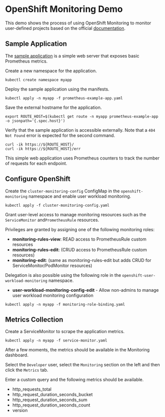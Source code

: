 # OpenShift Monitoring Demo

This demo shows the process of using OpenShift Monitoring to monitor user-defined projects based on the official [documentation][link_docs].

## Sample Application

The [sample application][link_sample] is a simple web server that exposes basic Prometheus metrics.

Create a new namespace for the application.

```
kubectl create namespace myapp
```

Deploy the sample application using the manifests.

```shell
kubectl apply -n myapp -f prometheus-example-app.yaml
```

Save the external hostname for the application.

```shell
export ROUTE_HOST=$(kubectl get route -n myapp prometheus-example-app -o jsonpath='{.spec.host}')
```

Verify that the sample application is accessible externally. Note that a `404 Not Found` error is expected for the second command.

```shell
curl -ik https://${ROUTE_HOST}/
curl -ik https://${ROUTE_HOST}/err
```

This simple web application uses Prometheus counters to track the number of requests for each endpoint.

## Configure OpenShift

Create the `cluster-monitoring-config` ConfigMap in the `openshift-monitoring` namespace and enable user workload monitoring.

```shell
kubectl apply -f cluster-monitoring-config.yaml
```

Grant user-level access to manage monitoring resources such as the `ServiceMonitor` and`PrometheusRule` resources.

Privileges are granted by assigning one of the following monitoring roles:

* **monitoring-rules-view**: READ access to PrometheusRule custom resources
* **monitoring-rules-edit**: (CRUD access to PrometheusRule custom resources)
* **monitoring-edit**: (same as monitoring-rules-edit but adds CRUD for ServiceMonitor/PodMonitor resources)

Delegation is also possible using the following role in the `openshift-user-workload-monitoring` namespace.

* **user-workload-monitoring-config-edit** - Allow non-admins to manage user workload monitoring configuration

```shell
kubectl apply -n myapp -f monitoring-role-binding.yaml
```

## Metrics Collection

Create a ServiceMonitor to scrape the application metrics.

```shell
kubectl apply -n myapp -f service-monitor.yaml
```

After a few moments, the metrics should be available in the Monitoring dashboard.

Select the `Developer` user, select the `Monitoring` section on the left and then click the `Metrics` tab.

Enter a custom query and the following metrics should be available.

* http_requests_total
* http_request_duration_seconds_bucket
* http_request_duration_seconds_sum
* http_request_duration_seconds_count
* version

[link_sample]:https://github.com/brancz/prometheus-example-app
[link_docs]:https://docs.openshift.com/container-platform/4.6/monitoring/enabling-monitoring-for-user-defined-projects.html
